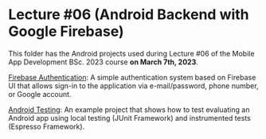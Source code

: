 # Lecture #06  (Android Backend with Google Firebase)

This folder has the Android projects used during Lecture #06 of the Mobile App Development BSc. 2023 course **on March 7th, 2023**.

[Firebase Authentication](06-1_FirebaseAuthentication): A simple authentication system based on Firebase UI that allows sign-in to the application via e-mail/password, phone number, or Google account.

[Android Testing](06-2_AndroidTesting): An example project that shows how to test evaluating an Android app using local testing (JUnit Framework) and instrumented tests (Espresso Framework).

